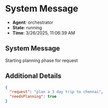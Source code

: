 # System Message

- **Agent**: orchestrator
- **State**: running
- **Time**: 3/26/2025, 11:06:39 AM

## System Message

Starting planning phase for request

## Additional Details

```json
{
  "request": "plan a 3 day trip to chennai",
  "needsPlanning": true
}
```

